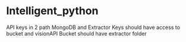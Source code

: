 # Intelligent_python

API keys in 2 path MongoDB and Extractor
Keys should have access to bucket and visionAPI
Bucket should have extractor folder
